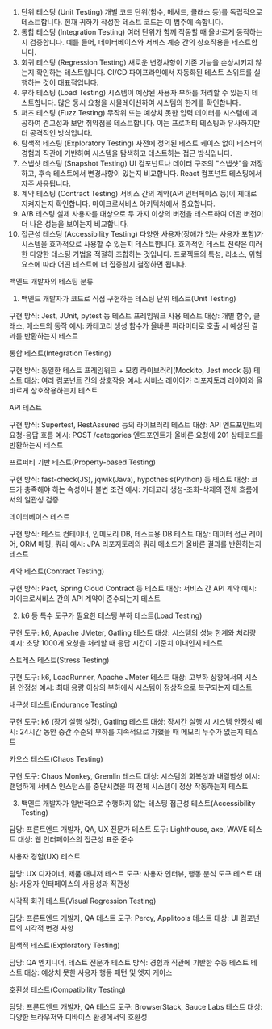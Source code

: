 1. 단위 테스팅 (Unit Testing)
   개별 코드 단위(함수, 메서드, 클래스 등)를 독립적으로 테스트합니다. 현재 귀하가 작성한 테스트 코드는 이 범주에 속합니다.
2. 통합 테스팅 (Integration Testing)
   여러 단위가 함께 작동할 때 올바르게 동작하는지 검증합니다. 예를 들어, 데이터베이스와 서비스 계층 간의 상호작용을 테스트합니다.
3. 회귀 테스팅 (Regression Testing)
   새로운 변경사항이 기존 기능을 손상시키지 않는지 확인하는 테스트입니다. CI/CD 파이프라인에서 자동화된 테스트 스위트를 실행하는 것이 대표적입니다.
4. 부하 테스팅 (Load Testing)
   시스템이 예상된 사용자 부하를 처리할 수 있는지 테스트합니다. 많은 동시 요청을 시뮬레이션하여 시스템의 한계를 확인합니다.
5. 퍼즈 테스팅 (Fuzz Testing)
   무작위 또는 예상치 못한 입력 데이터를 시스템에 제공하여 견고성과 보안 취약점을 테스트합니다. 이는 프로퍼티 테스팅과 유사하지만 더 공격적인 방식입니다.
6. 탐색적 테스팅 (Exploratory Testing)
   사전에 정의된 테스트 케이스 없이 테스터의 경험과 직관에 기반하여 시스템을 탐색하고 테스트하는 접근 방식입니다.
7. 스냅샷 테스팅 (Snapshot Testing)
   UI 컴포넌트나 데이터 구조의 "스냅샷"을 저장하고, 후속 테스트에서 변경사항이 있는지 비교합니다. React 컴포넌트 테스팅에서 자주 사용됩니다.
8. 계약 테스팅 (Contract Testing)
   서비스 간의 계약(API 인터페이스 등)이 제대로 지켜지는지 확인합니다. 마이크로서비스 아키텍처에서 중요합니다.
9. A/B 테스팅
   실제 사용자를 대상으로 두 가지 이상의 버전을 테스트하여 어떤 버전이 더 나은 성능을 보이는지 비교합니다.
10. 접근성 테스팅 (Accessibility Testing)
    다양한 사용자(장애가 있는 사용자 포함)가 시스템을 효과적으로 사용할 수 있는지 테스트합니다.
    효과적인 테스트 전략은 이러한 다양한 테스팅 기법을 적절히 조합하는 것입니다. 프로젝트의 특성, 리소스, 위험 요소에 따라 어떤 테스트에 더 집중할지 결정하면 됩니다.








백엔드 개발자의 테스팅 분류
1. 백엔드 개발자가 코드로 직접 구현하는 테스팅
   단위 테스트(Unit Testing)

구현 방식: Jest, JUnit, pytest 등 테스트 프레임워크 사용
테스트 대상: 개별 함수, 클래스, 메소드의 동작
예시: 카테고리 생성 함수가 올바른 파라미터로 호출 시 예상된 결과를 반환하는지 테스트

통합 테스트(Integration Testing)

구현 방식: 동일한 테스트 프레임워크 + 모킹 라이브러리(Mockito, Jest mock 등)
테스트 대상: 여러 컴포넌트 간의 상호작용
예시: 서비스 레이어가 리포지토리 레이어와 올바르게 상호작용하는지 테스트

API 테스트

구현 방식: Supertest, RestAssured 등의 라이브러리
테스트 대상: API 엔드포인트의 요청-응답 흐름
예시: POST /categories 엔드포인트가 올바른 요청에 201 상태코드를 반환하는지 테스트

프로퍼티 기반 테스트(Property-based Testing)

구현 방식: fast-check(JS), jqwik(Java), hypothesis(Python) 등
테스트 대상: 코드가 충족해야 하는 속성이나 불변 조건
예시: 카테고리 생성-조회-삭제의 전체 흐름에서의 일관성 검증

데이터베이스 테스트

구현 방식: 테스트 컨테이너, 인메모리 DB, 테스트용 DB
테스트 대상: 데이터 접근 레이어, ORM 매핑, 쿼리
예시: JPA 리포지토리의 쿼리 메소드가 올바른 결과를 반환하는지 테스트

계약 테스트(Contract Testing)

구현 방식: Pact, Spring Cloud Contract 등
테스트 대상: 서비스 간 API 계약
예시: 마이크로서비스 간의 API 계약이 준수되는지 테스트

2. k6 등 특수 도구가 필요한 테스팅
   부하 테스트(Load Testing)

구현 도구: k6, Apache JMeter, Gatling
테스트 대상: 시스템의 성능 한계와 처리량
예시: 초당 1000개 요청을 처리할 때 응답 시간이 기준치 이내인지 테스트

스트레스 테스트(Stress Testing)

구현 도구: k6, LoadRunner, Apache JMeter
테스트 대상: 고부하 상황에서의 시스템 안정성
예시: 최대 용량 이상의 부하에서 시스템이 정상적으로 복구되는지 테스트

내구성 테스트(Endurance Testing)

구현 도구: k6 (장기 실행 설정), Gatling
테스트 대상: 장시간 실행 시 시스템 안정성
예시: 24시간 동안 중간 수준의 부하를 지속적으로 가했을 때 메모리 누수가 없는지 테스트

카오스 테스트(Chaos Testing)

구현 도구: Chaos Monkey, Gremlin
테스트 대상: 시스템의 회복성과 내결함성
예시: 랜덤하게 서비스 인스턴스를 중단시켰을 때 전체 시스템이 정상 작동하는지 테스트

3. 백엔드 개발자가 일반적으로 수행하지 않는 테스팅
   접근성 테스트(Accessibility Testing)

담당: 프론트엔드 개발자, QA, UX 전문가
테스트 도구: Lighthouse, axe, WAVE
테스트 대상: 웹 인터페이스의 접근성 표준 준수

사용자 경험(UX) 테스트

담당: UX 디자이너, 제품 매니저
테스트 도구: 사용자 인터뷰, 행동 분석 도구
테스트 대상: 사용자 인터페이스의 사용성과 직관성

시각적 회귀 테스트(Visual Regression Testing)

담당: 프론트엔드 개발자, QA
테스트 도구: Percy, Applitools
테스트 대상: UI 컴포넌트의 시각적 변경 사항

탐색적 테스트(Exploratory Testing)

담당: QA 엔지니어, 테스트 전문가
테스트 방식: 경험과 직관에 기반한 수동 테스트
테스트 대상: 예상치 못한 사용자 행동 패턴 및 엣지 케이스

호환성 테스트(Compatibility Testing)

담당: 프론트엔드 개발자, QA
테스트 도구: BrowserStack, Sauce Labs
테스트 대상: 다양한 브라우저와 디바이스 환경에서의 호환성